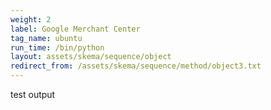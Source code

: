 ```yaml
---
weight: 2
label: Google Merchant Center
tag_name: ubuntu
run_time: /bin/python
layout: assets/skema/sequence/object
redirect_from: /assets/skema/sequence/method/object3.txt
---
```

test output
